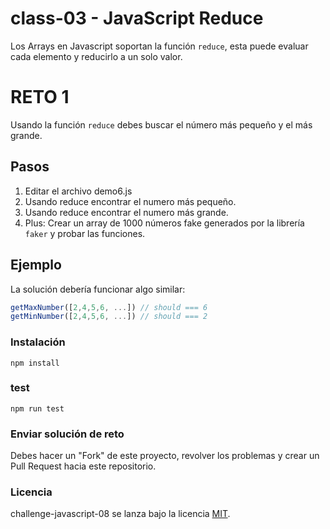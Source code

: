 # class-03 - JavaScript Reduce

Los Arrays en Javascript soportan la función `reduce`, esta puede evaluar cada elemento y reducirlo a un solo valor.

# RETO 1

Usando la función `reduce` debes buscar el número más pequeño y el más grande.

## Pasos

1. Editar el archivo demo6.js
1. Usando reduce encontrar el numero más pequeño.
1. Usando reduce encontrar el numero más grande.
1. Plus: Crear un array de 1000 números fake generados por la librería `faker` y probar las funciones.

## Ejemplo
La solución debería funcionar algo similar:

```js
getMaxNumber([2,4,5,6, ...]) // should === 6
getMinNumber([2,4,5,6, ...]) // should === 2
```

### Instalación
```
npm install
```

### test
```
npm run test
```

### Enviar solución de reto
Debes hacer un "Fork" de este proyecto, revolver los problemas y crear un Pull Request hacia este repositorio.

### Licencia
challenge-javascript-08 se lanza bajo la licencia [MIT](https://opensource.org/licenses/MIT).